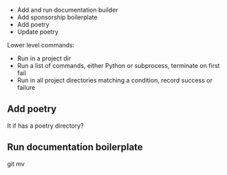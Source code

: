 
* Add and run documentation builder
* Add sponsorship boilerplate
* Add poetry
* Update poetry

Lower level commands:

* Run in a project dir
* Run a list of commands, either Python or subprocess, terminate on first fail
* Run in all project directories matching a condition, record success or failure

## Add poetry

It if has a poetry directory?



## Run documentation boilerplate

git mv
